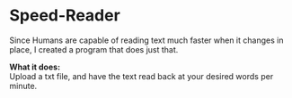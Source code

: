 # Speed-Reader
Since Humans are capable of reading text much faster when it changes in place, I created a program that does just that.

**What it does:** <br />
Upload a txt file, and have the text read back at your desired words per minute. 
